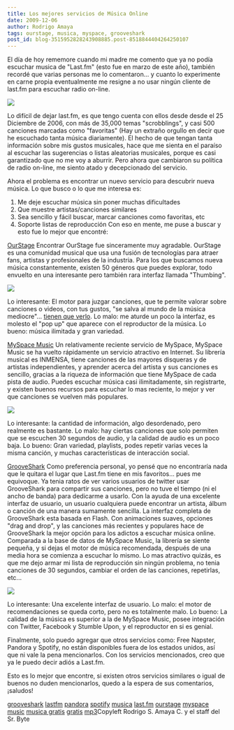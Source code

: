 ```yaml
---
title: Los mejores servicios de Música Online
date: 2009-12-06
author: Rodrigo Amaya
tags: ourstage, musica, myspace, grooveshark
post_id: blog-3515952828243908885.post-8518844404264250107
---
```


El día de hoy rememore cuando mi madre me comento que ya no podía escuchar
      musica de "Last.fm" (esto fue en marzo de este año), también recordé que varias personas me lo
      comentaron... y cuanto lo experimente en carne propia eventualmente me resigne a no usar
      ningún cliente de last.fm para escuchar radio on-line.

[![](http://2.bp.blogspot.com/_ayvorITawE4/SxvV6d17z3I/AAAAAAAACQI/V180ChaGRtM/s200/tangent_quattro.jpg)](http://2.bp.blogspot.com/_ayvorITawE4/SxvV6d17z3I/AAAAAAAACQI/V180ChaGRtM/s1600-h/tangent_quattro.jpg)

Lo difícil de dejar last.fm, es que tengo
      cuenta con ellos desde desde el 25 Diciembre de 2006, con más de 35,000 temas "scrobblings", y
      casi 500 canciones marcadas como "favoritas" (Hay un extraño orgullo en decir que he escuchado
      tanta música diariamente). El hecho de que tengan tanta información sobre mis gustos
      musicales, hace que me sienta en el paraíso al escuchar las sugerencias o listas aleatorias
      musicales, porque es casi garantizado que no me voy a aburrir. Pero ahora que cambiaron su
      política de radio on-line, me siento atado y decepcionado del servicio.

Ahora el problema es encontrar un nuevo servicio para descubrir nueva música. Lo que
      busco o lo que me interesa es:

1. Me deje escuchar música sin poner muchas dificultades
2. Que muestre artistas/canciones similares
3. Sea sencillo y fácil buscar, marcar canciones como favoritas, etc
4. Soporte listas de reproducción
Con eso
      en mente, me puse a buscar y esto fue lo mejor que encontré:

[OurStage](http://www.ourstage.com/)
Encontrar OurStage fue sinceramente
      muy agradable. OurStage es una comunidad musical que usa una fusión de tecnologías para atraer
      fans, artistas y profesionales de la industria. Para los que buscamos nueva música
      constantemente, existen 50 géneros que puedes explorar, todo envuelto en una interesante pero
      también rara interfaz llamada "Thumbing".

[![](http://3.bp.blogspot.com/_ayvorITawE4/SxvNGRBktfI/AAAAAAAACPw/-Cy_nFk7yJw/s200/ourstage.jpg)](http://3.bp.blogspot.com/_ayvorITawE4/SxvNGRBktfI/AAAAAAAACPw/-Cy_nFk7yJw/s1600-h/ourstage.jpg)

Lo interesante: El motor
      para juzgar canciones, que te permite valorar sobre canciones o videos, con tus gustos, "se
      salva al mundo de la música mediocre"... [tienen que verlo](http://www.ourstage.com/judge?channel=50-latin).
Lo malo: me aturde un poco la interfaz, es molesto el "pop up" que
      aparece con el reproductor de la música.
Lo bueno: música
      ilimitada y gran variedad.

[MySpace Music](http://music.myspace.com/)
Un
      relativamente reciente servicio de MySpace, MySpace Music se ha vuelto rápidamente un servicio
      atractivo en Internet. Su librería musical es INMENSA, tiene canciones de las mayores
      disqueras y de artistas independientes, y aprender acerca del artista y sus canciones es
      sencillo, gracias a la riqueza de información que tiene MySpace de cada pista de audio. Puedes
      escuchar música casi ilimitadamente, sin registrarte, y existen buenos recursos para escuchar
      lo mas reciente, lo mejor y ver que canciones se vuelven más populares.

[![](http://1.bp.blogspot.com/_ayvorITawE4/SxvNNuQNMvI/AAAAAAAACP4/90XCT92NKLY/s320/myspace.jpg)](http://1.bp.blogspot.com/_ayvorITawE4/SxvNNuQNMvI/AAAAAAAACP4/90XCT92NKLY/s1600-h/myspace.jpg)

Lo interesante: la
      cantidad de información, algo desordenado, pero realmente es bastante.
Lo
      malo: hay ciertas canciones que solo permiten que se escuchen 30 segundos de audio,
      y la calidad de audio es un poco baja.
Lo bueno: Gran variedad,
      playlists, podes repetir varias veces la misma canción, y muchas características de
      interacción social.

[GrooveShark](http://listen.grooveshark.com/)
Como
      preferencia personal, yo pensé que no encontraría nada que le quitara el lugar que Last.fm
      tiene en mis favoritos... pues me equivoque.
Ya tenia ratos de ver varios usuarios
      de twitter usar GrooveShark para compartir sus canciones, pero no tuve el tiempo (ni el ancho
      de banda) para dedicarme a usarlo. Con la ayuda de una excelente interfaz de usuario, un
      usuario cualquiera puede encontrar un artista, álbum o canción de una manera sumamente
      sencilla. La interfaz completa de GrooveShark esta basada en Flash. Con animaciones suaves,
      opciones "drag and drop", y las canciones más recientes y populares hace de GrooveShark la
      mejor opción para los adictos a escuchar música online. Comparada a la base de datos de
      MySpace Music, la librería se siente pequeña, y si dejas el motor de música recomendada,
      después de una media hora se comienza a escuchar lo mismo.
Lo mas atractivo quizás,
      es que me dejo armar mi lista de reproducción sin ningún problema, no tenia canciones de 30
      segundos, cambiar el orden de las canciones, repetirlas, etc...

[![](http://3.bp.blogspot.com/_ayvorITawE4/SxvNPLsNVnI/AAAAAAAACQA/JODrvzAEOZA/s200/grooveshark.jpg)](http://3.bp.blogspot.com/_ayvorITawE4/SxvNPLsNVnI/AAAAAAAACQA/JODrvzAEOZA/s1600-h/grooveshark.jpg)

Lo interesante: Una
      excelente interfaz de usuario.
Lo malo: el motor de
      recomendaciones se queda corto, pero no es totalmente malo.
Lo
      bueno: La calidad de la música es superior a la de MySpace Music, posee integración
      con Twitter, Facebook y Stumble Upon, y el reproductor en si es genial.

Finalmente, solo puedo agregar que otros servicios como: Free Napster, Pandora y Spotify,
      no están disponibles fuera de los estados unidos, así que ni vale la pena mencionarlos. Con
      los servicios mencionados, creo que ya le puedo decir adiós a Last.fm.

Esto es lo mejor que encontre, si existen otros servicios similares o igual de buenos no
      duden mencionarlos, quedo a la espera de sus comentarios, ¡saludos!

[grooveshark](http://www.blogalaxia.com/tags/grooveshark) [lastfm](http://www.blogalaxia.com/tags/lastfm) [pandora](http://www.blogalaxia.com/tags/pandora) [spotify](http://www.blogalaxia.com/tags/spotify) [musica](http://www.blogalaxia.com/tags/musica) [last.fm](http://www.blogalaxia.com/tags/last.fm) [ourstage](http://www.blogalaxia.com/tags/ourstage) [myspace](http://www.blogalaxia.com/tags/myspace) [music](http://www.blogalaxia.com/tags/music) [musica gratis](http://www.blogalaxia.com/tags/musica+gratis) [gratis](http://www.blogalaxia.com/tags/gratis) [mp3](http://www.blogalaxia.com/tags/mp3)Copyleft
      Rodrigo S. Amaya C. y el staff del Sr. Byte